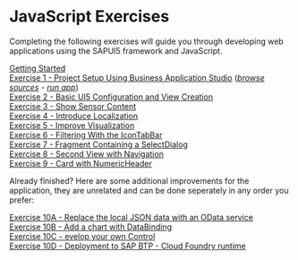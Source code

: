 # JavaScript Exercises

Completing the following exercises will guide you through developing web applications using the SAPUI5 framework and JavaScript.

[Getting Started](exercises/ex0/)<br>
[Exercise 1 - Project Setup Using Business Application Studio](exercises/ex1/) (*[browse sources](exercises/ex1/sensormanager) - [run app]()*)<br>
[Exercise 2 - Basic UI5 Configuration and  View Creation](exercises/ex2/)<br>
[Exercise 3 - Show Sensor Content](exercises/ex3/)<br>
[Exercise 4 - Introduce Localization](exercises/ex4/)<br>
[Exercise 5 - Improve Visualization](exercises/ex5/)<br>
[Exercise 6 - Filtering With the IconTabBar](exercises/ex6/)<br>
[Exercise 7 - Fragment Containing a SelectDialog](exercises/ex7/)<br>
[Exercise 8 - Second View with Navigation](exercises/ex8/)<br>
[Exercise 9 - Card with NumericHeader](exercises/ex9/)

Already finished? Here are some additional improvements for the application, they are unrelated and can be done seperately in any order you prefer:<br>

[Exercise 10A - Replace the local JSON data with an OData service](exercises/ex10_A/)<br>
[Exercise 10B  - Add a chart with DataBinding](exercises/ex10_B/)<br>
[Exercise 10C  - evelop your own Control](exercises/ex10_C/)<br>
[Exercise 10D  - Deployment to SAP BTP - Cloud Foundry runtime](exercises/ex10_D/)